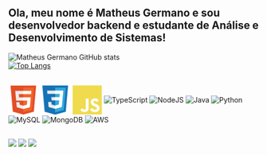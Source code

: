 ## Ola, meu nome é Matheus Germano e sou desenvolvedor backend e estudante de Análise e Desenvolvimento de Sistemas!

![Matheus Germano GitHub stats](https://github-readme-stats.vercel.app/api?username=m-germano&show_icons=true&theme=dark)
<br>
[![Top Langs](https://github-readme-stats.vercel.app/api/top-langs/?username=m-germano&layout=compact)](https://github.com/anuraghazra/github-readme-stats)


<div style="display: inline_block"><br>
  <img align="center" alt="HTML5" height="60" width="60" src="https://raw.githubusercontent.com/devicons/devicon/master/icons/html5/html5-original.svg">
  <img align="center" alt="CSS3" height="60" width="60" src="https://raw.githubusercontent.com/devicons/devicon/master/icons/css3/css3-original.svg">
  <img align="center" alt="JavaScript" height="60" width="60" src="https://raw.githubusercontent.com/devicons/devicon/master/icons/javascript/javascript-plain.svg"> 
  <img align="center" alt="TypeScript" height="60" width="60" src="https://cdn.jsdelivr.net/gh/devicons/devicon@latest/icons/typescript/typescript-original.svg"> 
  <img align="center" alt="NodeJS" height="60" width="60" src="https://cdn.jsdelivr.net/gh/devicons/devicon@latest/icons/nodejs/nodejs-original.svg"> 
  <img align="center" alt="Java" height="60" width="60" src="https://cdn.jsdelivr.net/gh/devicons/devicon@latest/icons/java/java-original.svg" />
  <img align="center" alt="Python" height="60" width="60" src="https://cdn.jsdelivr.net/gh/devicons/devicon@latest/icons/python/python-original.svg" />
  <img align="center" alt="MySQL" height="60" width="60" src="https://cdn.jsdelivr.net/gh/devicons/devicon@latest/icons/mysql/mysql-original.svg" />
  <img align="center" alt="MongoDB" height="60" width="60" src="https://cdn.jsdelivr.net/gh/devicons/devicon@latest/icons/mongodb/mongodb-original.svg" />
  <img align="center" alt="AWS" height="60" width="70" src="https://cdn.jsdelivr.net/gh/devicons/devicon@latest/icons/amazonwebservices/amazonwebservices-original-wordmark.svg"/>
  
        
</div>
  
  ##
 
<div> 

  <a href="[https://instagram.com/rafaballerini](https://www.instagram.com/mgermano._/)" target="_blank"><img src="https://img.shields.io/badge/-Instagram-%23E4405F?style=for-the-badge&logo=instagram&logoColor=white" target="_blank"></a>
  <a href = "mailto:silvaa.matheus112@gmail.com"><img src="https://img.shields.io/badge/-Gmail-%23333?style=for-the-badge&logo=gmail&logoColor=white" target="_blank"></a>
  <a href="https://www.linkedin.com/in/math-germano/" target="_blank"><img src="https://img.shields.io/badge/-LinkedIn-%230077B5?style=for-the-badge&logo=linkedin&logoColor=white" target="_blank"></a> 
 
  
</div>

